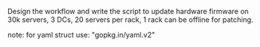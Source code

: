 Design the workflow and write the script to update hardware firmware on 30k servers,
3 DCs, 20 servers per rack, 1 rack can be offline for patching.


note: for yaml struct use:      "gopkg.in/yaml.v2"

